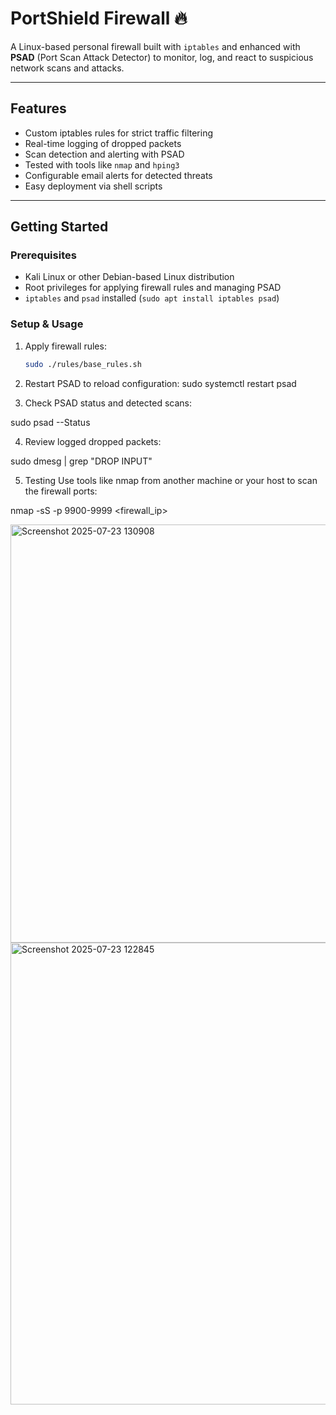 # PortShield Firewall 🔥

A Linux-based personal firewall built with `iptables` and enhanced with **PSAD** (Port Scan Attack Detector) to monitor, log, and react to suspicious network scans and attacks.

---

## Features

- Custom iptables rules for strict traffic filtering
- Real-time logging of dropped packets
- Scan detection and alerting with PSAD
- Tested with tools like `nmap` and `hping3`
- Configurable email alerts for detected threats
- Easy deployment via shell scripts

---

## Getting Started

### Prerequisites

- Kali Linux or other Debian-based Linux distribution
- Root privileges for applying firewall rules and managing PSAD
- `iptables` and `psad` installed (`sudo apt install iptables psad`)

### Setup & Usage

1. Apply firewall rules:

   ```bash
   sudo ./rules/base_rules.sh
2. Restart PSAD to reload configuration:
sudo systemctl restart psad

3. Check PSAD status and detected scans:

sudo psad --Status

4. Review logged dropped packets:

sudo dmesg | grep "DROP INPUT"

5. Testing
Use tools like nmap from another machine or your host to scan the firewall ports:

nmap -sS -p 9900-9999 <firewall_ip>






<img width="782" height="669" alt="Screenshot 2025-07-23 130908" src="https://github.com/user-attachments/assets/b20b5a2b-90a0-4c77-8a59-6fd6ab3a0188" />


<img width="884" height="739" alt="Screenshot 2025-07-23 122845" src="https://github.com/user-attachments/assets/4997a43b-3051-488a-bf88-37aa65932d38" />
